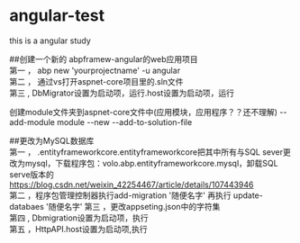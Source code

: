 # angular-test
this is a angular study


##创建一个新的 abpframew-angular的web应用项目<br>
第一 ，   abp new 'yourprojectname' -u angular<br>
第二 ，   通过vs打开aspnet-core项目里的.sln文件<br>
第三 ,    DbMigrator设置为启动项，运行.host设置为启动项，运行<br>


创建module文件夹到aspnet-core文件中(应用模块，应用程序？？还不理解)
-- add-module module --new --add-to-solution-file


##更改为MySQL数据库<br>
第一 ， .entityframeworkcore.entityframeworkcore把其中所有与SQL sever更改为mysql，下载程序包：volo.abp.entityframeworkcore.mysql，卸载SQL serve版本的<br>
   https://blog.csdn.net/weixin_42254467/article/details/107443946<br>
第二 ，程序包管理控制器执行add-migration '随便名字'
              再执行 update-databaes '随便名字'
第三 ，更改appseting.json中的字符集<br>
第四 , Dbmigration设置为启动项，执行<br>
第五 ，HttpAPI.host设置为启动项,执行<br>
